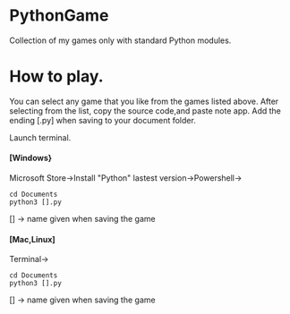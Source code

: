 # PythonGame <Japanese>
Collection of my games only with standard Python modules.
# How to play.
You can select any game that you like from the games listed above.
After selecting from the list, copy the source code,and paste note app.
Add the ending [.py] when saving to your document folder.

Launch terminal.
#### [Windows}
Microsoft Store→Install "Python" lastest version→Powershell→
```
cd Documents
python3 [].py
```
[] → name given when saving the game
#### [Mac,Linux]
Terminal→
```
cd Documents
python3 [].py
```
[] → name given when saving the game

